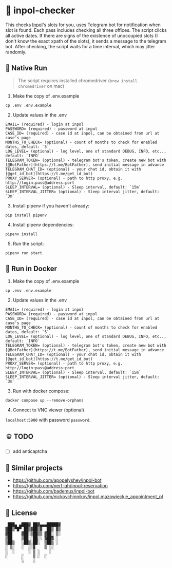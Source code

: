 # 🥬 inpol-checker

This checks [Inpol](https://inpol.mazowieckie.pl)'s slots for you, uses Telegram bot for notification when slot is found.
Each pass includes checking all three offices. The script clicks all active dates. 
If there are signs of the existence of unoccupied slots (I don't know the exact xpath of the slots), it sends a message to the telegram bot.
After checking, the script waits for a time interval, which may jitter randomly.

## 🌽 Native Run

> The script requires installed chromedriver (`brew install chromedriver` on mac)

1. Make the copy of .env.example
```
cp .env .env.example
```

2. Update values in the .env

```
EMAIL= (required) - login at inpol
PASSWORD= (required) - password at inpol
CASE_ID= (required) - case id at inpol, can be obtained from url at case's page
MONTHS_TO_CHECK= (optional) - count of months to check for enabled dates, default: `5`
LOG_LEVEL= (optional) - log level, one of standard DEBUG, INFO, etc.., default: `INFO`
TELEGRAM_TOKEN= (optional) - telegram bot's token, create new bot with [@BotFather](https://t.me/BotFather), send initial message in advance
TELEGRAM_CHAT_ID= (optional) - your chat id, obtain it with [@get_id_bot](https://t.me/get_id_bot)
PROXY_SERVER= (optional) - path to http proxy, e.g. http://login:pass@address:port
SLEEP_INTERVAL= (optional) - Sleep interval, default: `15m`
SLEEP_INTERVAL_JITTER= (optional) - Sleep interval jitter, default: `3m`
```

3. Install pipenv if you haven't already:

```shell
pip install pipenv
```

4. Install pipenv dependencies:

```shell
pipenv install
```

5. Run the script:

```shell
pipenv run start
```

## 🥥 Run in Docker

1. Make the copy of .env.example

```
cp .env .env.example
```

2. Update values in the .env

```
EMAIL= (required) - login at inpol
PASSWORD= (required) - password at inpol
CASE_ID= (required) - case id at inpol, can be obtained from url at case's page
MONTHS_TO_CHECK= (optional) - count of months to check for enabled dates, default: `5`
LOG_LEVEL= (optional) - log level, one of standard DEBUG, INFO, etc.., default: `INFO`
TELEGRAM_TOKEN= (optional) - telegram bot's token, create new bot with [@BotFather](https://t.me/BotFather), send initial message in advance
TELEGRAM_CHAT_ID= (optional) - your chat id, obtain it with [@get_id_bot](https://t.me/get_id_bot)
PROXY_SERVER= (optional) - path to http proxy, e.g. http://login:pass@address:port
SLEEP_INTERVAL= (optional) - Sleep interval, default: `15m`
SLEEP_INTERVAL_JITTER= (optional) - Sleep interval jitter, default: `3m`
```

3. Run with docker compose:

```shell
docker compose up --remove-orphans
```

4. Connect to VNC viewer (optional)

`localhost:5900` with password `password`.

## 🫑 TODO

- [ ] add anticaptcha

## 🥒 Similar projects

- https://github.com/apopelyshev/inpol-bot 
- https://github.com/nerf-qh/inpol-reservation
- https://github.com/bademux/inpol-bot
- https://github.com/nickovchinnikov/inpol.mazowieckie_appointment_pl

##  🧅 License

```
 ███▄ ▄███▓ ██▓▄▄▄█████▓
▓██▒▀█▀ ██▒▓██▒▓  ██▒ ▓▒
▓██    ▓██░▒██▒▒ ▓██░ ▒░
▒██    ▒██ ░██░░ ▓██▓ ░ 
▒██▒   ░██▒░██░  ▒██▒ ░ 
░ ▒░   ░  ░░▓    ▒ ░░   
░  ░      ░ ▒ ░    ░    
░      ░    ▒ ░  ░      
       ░    ░           
```
